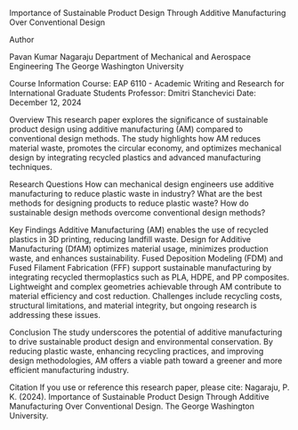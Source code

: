 Importance of Sustainable Product Design Through Additive Manufacturing Over Conventional Design

Author

Pavan Kumar Nagaraju
Department of Mechanical and Aerospace Engineering
The George Washington University


Course Information
Course: EAP 6110 - Academic Writing and Research for International Graduate Students
Professor: Dmitri Stanchevici
Date: December 12, 2024


Overview
This research paper explores the significance of sustainable product design using additive manufacturing (AM) compared to conventional design methods. The study highlights how AM reduces material waste, promotes the circular economy, and optimizes mechanical design by integrating recycled plastics and advanced manufacturing techniques.

Research Questions
How can mechanical design engineers use additive manufacturing to reduce plastic waste in industry?
What are the best methods for designing products to reduce plastic waste?
How do sustainable design methods overcome conventional design methods?


Key Findings
Additive Manufacturing (AM) enables the use of recycled plastics in 3D printing, reducing landfill waste.
Design for Additive Manufacturing (DfAM) optimizes material usage, minimizes production waste, and enhances sustainability.
Fused Deposition Modeling (FDM) and Fused Filament Fabrication (FFF) support sustainable manufacturing by integrating recycled thermoplastics such as PLA, HDPE, and PP composites.
Lightweight and complex geometries achievable through AM contribute to material efficiency and cost reduction.
Challenges include recycling costs, structural limitations, and material integrity, but ongoing research is addressing these issues.


Conclusion
The study underscores the potential of additive manufacturing to drive sustainable product design and environmental conservation. By reducing plastic waste, enhancing recycling practices, and improving design methodologies, AM offers a viable path toward a greener and more efficient manufacturing industry.

Citation
If you use or reference this research paper, please cite:
Nagaraju, P. K. (2024). Importance of Sustainable Product Design Through Additive Manufacturing Over Conventional Design. The George Washington University.
